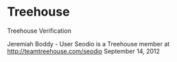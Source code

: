 Treehouse
=========

Treehouse Verification

Jeremiah Boddy - User Seodio is a Treehouse member at http://teamtreehouse.com/seodio
September 14, 2012